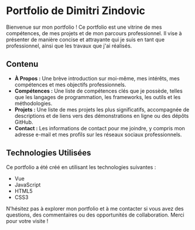   <h1>Portfolio de Dimitri Zindovic</h1>

  <p>Bienvenue sur mon portfolio ! Ce portfolio est une vitrine de mes compétences, de mes projets et de mon parcours professionnel. Il vise à présenter de manière concise et attrayante qui je suis en tant que professionnel, ainsi que les travaux que j'ai réalisés.</p>

  <h2>Contenu</h2>

  <ul>
    <li><strong>À Propos :</strong> Une brève introduction sur moi-même, mes intérêts, mes compétences et mes objectifs professionnels.</li>
    <li><strong>Compétences :</strong> Une liste de compétences clés que je possède, telles que les langages de programmation, les frameworks, les outils et les méthodologies.</li>
    <li><strong>Projets :</strong> Une liste de mes projets les plus significatifs, accompagnée de descriptions et de liens vers des démonstrations en ligne ou des dépôts GitHub.</li>
    <li><strong>Contact :</strong> Les informations de contact pour me joindre, y compris mon adresse e-mail et mes profils sur les réseaux sociaux professionnels.</li>
  </ul>

  <h2>Technologies Utilisées</h2>

  <p>Ce portfolio a été créé en utilisant les technologies suivantes :</p>

  <ul>
    <li>Vue</li>
    <li>JavaScript</li>
    <li>HTML5</li>
    <li>CSS3</li>
  </ul>

  <p>N'hésitez pas à explorer mon portfolio et à me contacter si vous avez des questions, des commentaires ou des opportunités de collaboration. Merci pour votre visite !</p>

